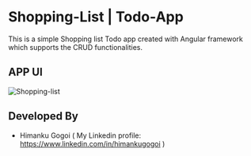 # Shopping-List | Todo-App

This is a simple Shopping list Todo app created with Angular framework which supports the CRUD functionalities.

## APP UI
![Shopping-list](https://github.com/himanku/Shopping-List-Todo/assets/57268357/0f534979-3b3c-4b92-8358-195708847e86)

## Developed By
- Himanku Gogoi ( My Linkedin profile: https://www.linkedin.com/in/himankugogoi )
